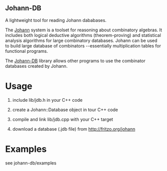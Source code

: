 Johann-DB
---------

A lightweight tool for reading Johann dababases.

The [Johann](http://github.com/fritzo/Johann) system
is a toolset for reasoning about combinatory algebras.
It includes both logical deductive algorithms (theorem-proving)
and statistical analysis algorithms for large combinatory databases.
Johann can be used to build large database of combinators
--essentially multiplication tables for functional programs.

The [Johann-DB](http://github.com/fritzo/johann-db) library
allows other programs to use the combinator databases created by Johann.

Usage
=====

1. include lib/jdb.h in your C++ code

2. create a Johann::Database object in tour C++ code

3. compile and link lib/jdb.cpp with your C++ target

4. download a database (.jdb file) from http://fritzo.org/johann

Examples
========

see johann-db/examples

